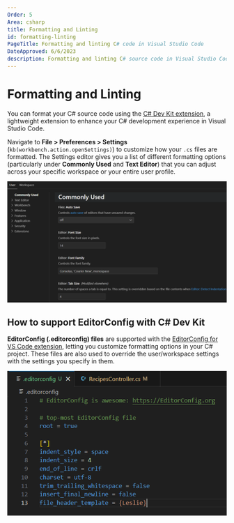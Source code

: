 ```yaml
---
Order: 5
Area: csharp
title: Formatting and Linting
id: formatting-linting
PageTitle: Formatting and linting C# code in Visual Studio Code
DateApproved: 6/6/2023
description: Formatting and linting C# source code in Visual Studio Code
---
```


# Formatting and Linting

You can format your C# source code using the [C# Dev Kit extension](https://marketplace.visualstudio.com/items?itemName=ms-dotnettools.csdevkit), a lightweight extension to enhance your C# development experience in Visual Studio Code.

Navigate to **File > Preferences > Settings** (`kb(workbench.action.openSettings)`) to customize how your `.cs` files are formatted. The Settings editor gives you a list of different formatting options (particularly under **Commonly Used** and **Text Editor**) that you can adjust across your specific workspace or your entire user profile.

![Commonly Used menu](images/formatting-linting/commonly-used-menu.png)

## How to support EditorConfig with C# Dev Kit

**EditorConfig (.editorconfig) files** are supported with the [EditorConfig for VS Code extension](https://marketplace.visualstudio.com/items?itemName=EditorConfig.EditorConfig), letting you customize formatting options in your C# project. These files are also used to override the user/workspace settings with the settings you specify in them.

![Editorconfig file example](images/formatting-linting/editorconfig-example.png)
